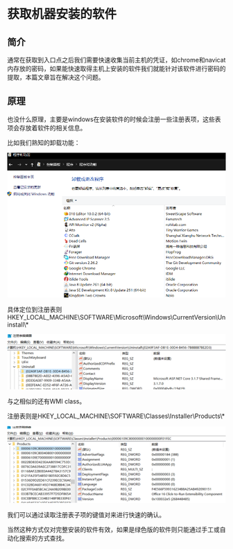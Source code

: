 # 获取机器安装的软件

## 简介

通常在获取到入口点之后我们需要快速收集当前主机的凭证，如chrome和navicat内存放的密码，如果能快速取得主机上安装的软件我们就能针对该软件进行密码的提取，本篇文章旨在解决这个问题。

## 原理

也没什么原理，主要是windows在安装软件的时候会注册一些注册表项，这些表项会存放着软件的相关信息。

比如我们熟知的卸载功能：

![](../.gitbook/assets/image%20%28161%29.png)

具体定位到注册表则HKEY\_LOCAL\_MACHINE\SOFTWARE\Microsoft\Windows\CurrentVersion\Uninstall\\*

![](../.gitbook/assets/image%20%28159%29.png)

与之相似的还有WMI class。

注册表则是HKEY\_LOCAL\_MACHINE\SOFTWARE\Classes\Installer\Products\\*

![](../.gitbook/assets/image%20%28160%29.png)

我们可以通过读取注册表子项的键值对来进行快速的确认。

当然这种方式仅对完整安装的软件有效，如果是绿色版的软件则只能通过手工或自动化搜索的方式查找。


